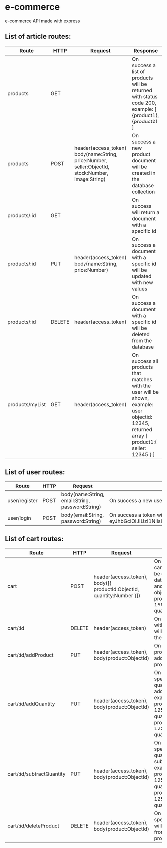 # e-commerce

e-commerce API made with express

## List of article routes:

Route         | HTTP   | Request                         | Response
------------- | ------ | ------------------------------- | --------------------------------------------
products      | GET    |                                 | On success a list of products will be returned with                                                             status code 200, example: [ {product1}, {product2} ]
products      | POST   | header(access_token) body(name:String, price:Number, seller:ObjectId, stock:Number, image:String) | On success a new product document will be created in                                                            the database collection
products/:id  | GET    |                                 | On success will return a document with a specific id
products/:id  | PUT    | header(access_token) body(name:String, price:Number) | On success a document with a specific id will be                                                                updated with new values
products/:id  | DELETE | header(access_token)            | On success a document with a specific id will be                                                                deleted from the database
products/myList | GET   | header(access_token)           | On success all products that matches with the user will be shown, example: user objectid: 12345, returned array [ product1:{ seller: 12345 } ]

## List of user routes:

Route            | HTTP   | Request                     | Response
---------------- | ------ | --------------------------- | ----------------------------------------------------
user/register    | POST   | body(name:String, email:String, password:String) | On success a new user will be created in the                                                                    database, an error will be shown if fail
user/login       | POST   | body(email:String, password:String)       | On success a token will be generated in local                                                                   storage and a list of articles will be appear, an                                                               error will be shown if fail, example token: eyJhbGciOiJIUzI1NiIsInR5cCI6IkpXVCJ9.eyJzdWIiOiIxMjM0NTY3ODkwIiwibmFtZSI6IkpvaG4gRG9lIiwiaWF0IjoxNTE2MjM5MDIyfQ.SflKxwRJSMeKKF2QT4fwpMeJf36POk6yJV_adQssw5c

## List of cart routes:

Route                     | HTTP   | Request                             | Response
------------------------- | ------ | ----------------------------------- | -------------------------
cart                      | POST   | header(access_token),                                                                                           body([{ productId:ObjectId, quantity:Number }])     | On success a new cart document will be created in the database collection and returned as an object, example: { productId: 15861298371927, quantity: 5 }
cart/:id                  | DELETE | header(access_token)                | On success a cart with a specific id will be deleted from the database
cart/:id/addProduct       | PUT    | header(access_token), body(product:ObjectId) | On success a product will be added to                                                                           the cart's product list
cart/:id/addQuantity      | PUT    | header(access_token), body(product:ObjectId) | On success a specific product's quantity will be added by 1, example: before: { productId: 12571235, quantity: 1 }, after: { productId: 12571235, quantity: 2 }
cart/:id/subtractQuantity | PUT    | header(access_token), body(product:ObjectId) | On success a specific product's quantity will be subtracted by 1, example: before: { productId: 12571235, quantity: 2 }, after: { productId: 12571235, quantity: 1 }
cart/:id/deleteProduct    | DELETE | header(access_token), body(product:ObjectId) | On success a specific product will                                                                              be removed from the cart's product                                                                              list